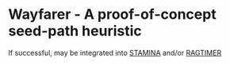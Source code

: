 # Wayfarer - A proof-of-concept seed-path heuristic

If successful, may be integrated into [STAMINA](https://github.com/fluentverification/stamina-storm) and/or [RAGTIMER](https://github.com/fluentverification/ragtimer)
